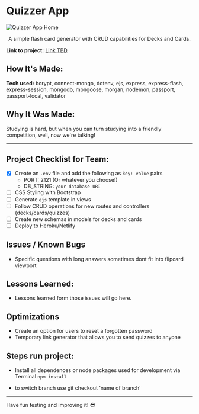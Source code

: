 # Quizzer App

![Quizzer App Home](Quizzer-App-SS.png)

<p align="center">A simple flash card generator with CRUD capabilities for Decks and Cards.
</p>

**Link to project:**
[Link TBD]()

## How It's Made:

**Tech used:** bcrypt, connect-mongo, dotenv, ejs, express, express-flash, express-session, mongodb, mongoose, morgan, nodemon, passport, passport-local, validator

## Why It Was Made:

Studying is hard, but when you can turn studying into a friendly competition, well, now we're talking!

---

## Project Checklist for Team:

- [x] Create an `.env` file and add the following as `key: value` pairs
  - PORT: 2121 (Or whatever you choose!)
  - DB_STRING: `your database URI`
- [ ] CSS Styling with Bootstrap
- [ ] Generate `ejs` template in views
- [ ] Follow CRUD operations for new routes and controllers (decks/cards/quizzes)
- [ ] Create new schemas in models for decks and cards
- [ ] Deploy to Heroku/Netlify

## Issues / Known Bugs

- Specific questions with long answers sometimes dont fit into flipcard viewport

## Lessons Learned:

- Lessons learned form those issues will go here.

## Optimizations

- Create an option for users to reset a forgotten password
- Temporary link generator that allows you to send quizzes to anyone

## Steps run project:

- Install all dependences or node packages used for development via Terminal `npm install`


- to switch branch use git checkout 'name of branch'
---

Have fun testing and improving it! 😎

